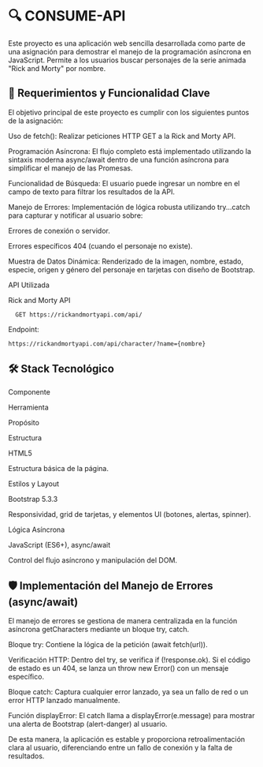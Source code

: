 # 🔍 CONSUME-API

Este proyecto es una aplicación web sencilla desarrollada como parte de una asignación para demostrar el manejo de la programación asíncrona en JavaScript. Permite a los usuarios buscar personajes de la serie animada "Rick and Morty" por nombre.

## 🚀 Requerimientos y Funcionalidad Clave

El objetivo principal de este proyecto es cumplir con los siguientes puntos de la asignación:

Uso de fetch(): Realizar peticiones HTTP GET a la Rick and Morty API.

Programación Asíncrona: El flujo completo está implementado utilizando la sintaxis moderna async/await dentro de una función asíncrona para simplificar el manejo de las Promesas.

Funcionalidad de Búsqueda: El usuario puede ingresar un nombre en el campo de texto para filtrar los resultados de la API.

Manejo de Errores: Implementación de lógica robusta utilizando try...catch para capturar y notificar al usuario sobre:

Errores de conexión o servidor.

Errores específicos 404 (cuando el personaje no existe).

Muestra de Datos Dinámica: Renderizado de la imagen, nombre, estado, especie, origen y género del personaje en tarjetas con diseño de Bootstrap.

API Utilizada

Rick and Morty API  
```http
  GET https://rickandmortyapi.com/api/
  ```

Endpoint: 
```http
https://rickandmortyapi.com/api/character/?name={nombre}
```

## 🛠️ Stack Tecnológico

Componente

Herramienta

Propósito

Estructura

HTML5

Estructura básica de la página.

Estilos y Layout

Bootstrap 5.3.3

Responsividad, grid de tarjetas, y elementos UI (botones, alertas, spinner).

Lógica Asíncrona

JavaScript (ES6+), async/await

Control del flujo asíncrono y manipulación del DOM.

## 🛡️ Implementación del Manejo de Errores (async/await)

El manejo de errores se gestiona de manera centralizada en la función asíncrona getCharacters mediante un bloque try, catch.

Bloque try: Contiene la lógica de la petición (await fetch(url)).

Verificación HTTP: Dentro del try, se verifica if (!response.ok). Si el código de estado es un 404, se lanza un throw new Error() con un mensaje específico.

Bloque catch: Captura cualquier error lanzado, ya sea un fallo de red o un error HTTP lanzado manualmente.

Función displayError: El catch llama a displayError(e.message) para mostrar una alerta de Bootstrap (alert-danger) al usuario.

De esta manera, la aplicación es estable y proporciona retroalimentación clara al usuario, diferenciando entre un fallo de conexión y la falta de resultados.


